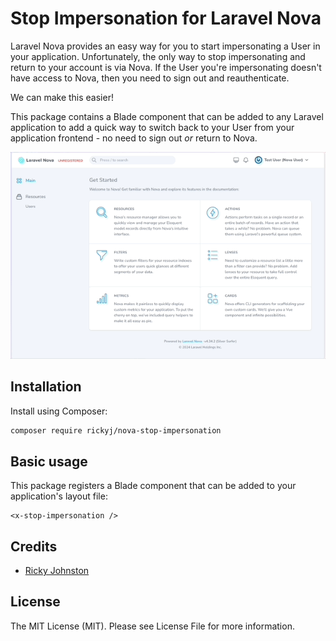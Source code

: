 # Stop Impersonation for Laravel Nova
Laravel Nova provides an easy way for you to start impersonating a User in your application. Unfortunately, the only way to stop impersonating and return to your account is via Nova. If the User you're impersonating doesn't have access to Nova, then you need to sign out and reauthenticate.

We can make this easier!

This package contains a Blade component that can be added to any Laravel application to add a quick way to switch back to your User from your application frontend - no need to sign out _or_ return to Nova.

![Package in action](/demo/demo.gif)

## Installation

Install using Composer:

```bash
composer require rickyj/nova-stop-impersonation
```

## Basic usage

This package registers a Blade component that can be added to your application's layout file:

```blade
<x-stop-impersonation />
```

## Credits

* [Ricky Johnston](https://www.github.com/rickyjohnston)

## License
The MIT License (MIT). Please see License File for more information.
